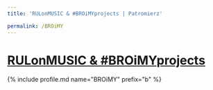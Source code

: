 ```yaml
---
title: 'RULonMUSIC & #BROiMYprojects | Patromierz'

permalink: /BROiMY
---
```


# [RULonMUSIC & #BROiMYprojects](https://patronite.pl/BROiMY)

{% include profile.md name="BROiMY" prefix="b" %}
